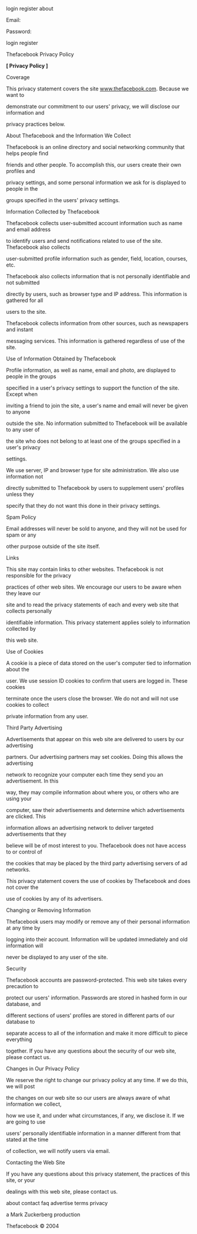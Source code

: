  

 login register about 

Email:

Password:

login register

Thefacebook Privacy Policy

**[ Privacy Policy ]**

Coverage

 

This privacy statement covers the site www.thefacebook.com. Because we want to

demonstrate our commitment to our users' privacy, we will disclose our information and

privacy practices below. 

 

About Thefacebook and the Information We Collect

 

Thefacebook is an online directory and social networking community that helps people find

friends and other people. To accomplish this, our users create their own profiles and

privacy settings, and some personal information we ask for is displayed to people in the

groups specified in the users' privacy settings. 

 

Information Collected by Thefacebook

 

Thefacebook collects user-submitted account information such as name and email address

to identify users and send notifications related to use of the site. Thefacebook also collects

user-submitted profile information such as gender, field, location, courses, etc.

Thefacebook also collects information that is not personally identifiable and not submitted

directly by users, such as browser type and IP address. This information is gathered for all

users to the site.

Thefacebook collects information from other sources, such as newspapers and instant

messaging services. This information is gathered regardless of use of the site. 

 

Use of Information Obtained by Thefacebook

 

Profile information, as well as name, email and photo, are displayed to people in the groups

specified in a user's privacy settings to support the function of the site. Except when

inviting a friend to join the site, a user's name and email will never be given to anyone

outside the site. No information submitted to Thefacebook will be available to any user of

the site who does not belong to at least one of the groups specified in a user's privacy

settings.

We use server, IP and browser type for site administration. We also use information not

directly submitted to Thefacebook by users to supplement users' profiles unless they

specify that they do not want this done in their privacy settings. 

 

Spam Policy

 

Email addresses will never be sold to anyone, and they will not be used for spam or any

other purpose outside of the site itself. 

 

Links

 

This site may contain links to other websites. Thefacebook is not responsible for the privacy

practices of other web sites. We encourage our users to be aware when they leave our

site and to read the privacy statements of each and every web site that collects personally

identifiable information. This privacy statement applies solely to information collected by

this web site. 

 

Use of Cookies

 

A cookie is a piece of data stored on the user's computer tied to information about the

user. We use session ID cookies to confirm that users are logged in. These cookies

terminate once the users close the browser. We do not and will not use cookies to collect

private information from any user. 

 

Third Party Advertising

 

Advertisements that appear on this web site are delivered to users by our advertising

partners. Our advertising partners may set cookies. Doing this allows the advertising

network to recognize your computer each time they send you an advertisement. In this

way, they may compile information about where you, or others who are using your

computer, saw their advertisements and determine which advertisements are clicked. This

information allows an advertising network to deliver targeted advertisements that they

believe will be of most interest to you. Thefacebook does not have access to or control of

the cookies that may be placed by the third party advertising servers of ad networks.

This privacy statement covers the use of cookies by Thefacebook and does not cover the

use of cookies by any of its advertisers. 

 

Changing or Removing Information

 

Thefacebook users may modify or remove any of their personal information at any time by

logging into their account. Information will be updated immediately and old information will

never be displayed to any user of the site. 

 

Security

 

Thefacebook accounts are password-protected. This web site takes every precaution to

protect our users' information. Passwords are stored in hashed form in our database, and

different sections of users' profiles are stored in different parts of our database to

separate access to all of the information and make it more difficult to piece everything

together. If you have any questions about the security of our web site, please contact us. 

 

Changes in Our Privacy Policy

 

We reserve the right to change our privacy policy at any time. If we do this, we will post

the changes on our web site so our users are always aware of what information we collect,

how we use it, and under what circumstances, if any, we disclose it. If we are going to use

users' personally identifiable information in a manner different from that stated at the time

of collection, we will notify users via email. 

 

Contacting the Web Site

 

If you have any questions about this privacy statement, the practices of this site, or your

dealings with this web site, please contact us. 

 

about contact faq advertise terms privacy 

a Mark Zuckerberg production 

Thefacebook © 2004
